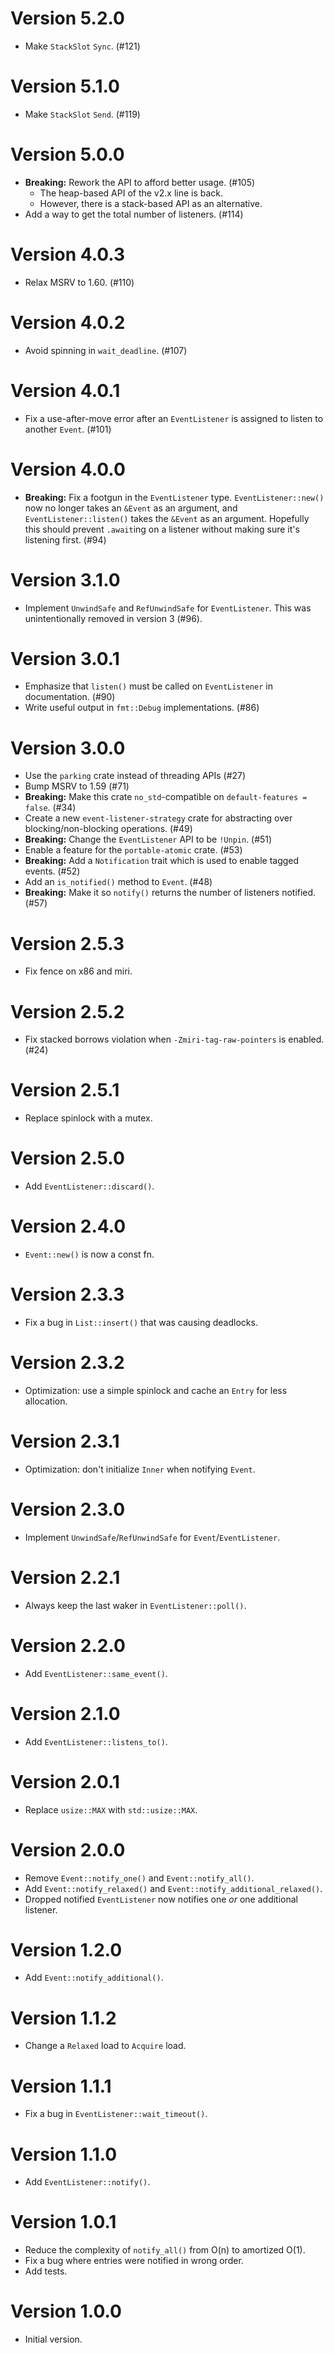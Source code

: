 # Version 5.2.0

- Make `StackSlot` `Sync`. (#121)

# Version 5.1.0

- Make `StackSlot` `Send`. (#119)

# Version 5.0.0

- **Breaking:** Rework the API to afford better usage. (#105)
  - The heap-based API of the v2.x line is back.
  - However, there is a stack-based API as an alternative.
- Add a way to get the total number of listeners. (#114)

# Version 4.0.3

- Relax MSRV to 1.60. (#110)

# Version 4.0.2

- Avoid spinning in `wait_deadline`. (#107)

# Version 4.0.1

- Fix a use-after-move error after an `EventListener` is assigned to listen to
  another `Event`. (#101)

# Version 4.0.0

- **Breaking:** Fix a footgun in the `EventListener` type. `EventListener::new()`
  now no longer takes an `&Event` as an argument, and `EventListener::listen()`
  takes the  `&Event` as an argument. Hopefully this should prevent `.await`ing
  on a listener without making sure it's listening first. (#94)

# Version 3.1.0

- Implement `UnwindSafe` and `RefUnwindSafe` for `EventListener`. This was unintentionally removed in version 3 (#96).

# Version 3.0.1

- Emphasize that `listen()` must be called on `EventListener` in documentation. (#90)
- Write useful output in `fmt::Debug` implementations. (#86)

# Version 3.0.0

- Use the `parking` crate instead of threading APIs (#27)
- Bump MSRV to 1.59 (#71)
- **Breaking:** Make this crate `no_std`-compatible on `default-features = false`. (#34)
- Create a new `event-listener-strategy` crate for abstracting over blocking/non-blocking operations. (#49)
- **Breaking:** Change the `EventListener` API to be `!Unpin`. (#51)
- Enable a feature for the `portable-atomic` crate. (#53)
- **Breaking:** Add a `Notification` trait which is used to enable tagged events. (#52)
- Add an `is_notified()` method to `Event`. (#48)
- **Breaking:** Make it so `notify()` returns the number of listeners notified. (#57)

# Version 2.5.3

- Fix fence on x86 and miri.

# Version 2.5.2

- Fix stacked borrows violation when `-Zmiri-tag-raw-pointers` is enabled. (#24)

# Version 2.5.1

- Replace spinlock with a mutex.

# Version 2.5.0

- Add `EventListener::discard()`.

# Version 2.4.0

- `Event::new()` is now a const fn.

# Version 2.3.3

- Fix a bug in `List::insert()` that was causing deadlocks.

# Version 2.3.2

- Optimization: use a simple spinlock and cache an `Entry` for less allocation.

# Version 2.3.1

- Optimization: don't initialize `Inner` when notifying `Event`.

# Version 2.3.0

- Implement `UnwindSafe`/`RefUnwindSafe` for `Event`/`EventListener`.

# Version 2.2.1

- Always keep the last waker in `EventListener::poll()`.

# Version 2.2.0

- Add `EventListener::same_event()`.

# Version 2.1.0

- Add `EventListener::listens_to()`.

# Version 2.0.1

- Replace `usize::MAX` with `std::usize::MAX`.

# Version 2.0.0

- Remove `Event::notify_one()` and `Event::notify_all()`.
- Add `Event::notify_relaxed()` and `Event::notify_additional_relaxed()`.
- Dropped notified `EventListener` now notifies one *or* one additional listener.

# Version 1.2.0

- Add `Event::notify_additional()`.

# Version 1.1.2

- Change a `Relaxed` load to `Acquire` load.

# Version 1.1.1

- Fix a bug in `EventListener::wait_timeout()`.

# Version 1.1.0

- Add `EventListener::notify()`.

# Version 1.0.1

- Reduce the complexity of `notify_all()` from O(n) to amortized O(1).
- Fix a bug where entries were notified in wrong order.
- Add tests.

# Version 1.0.0

- Initial version.
